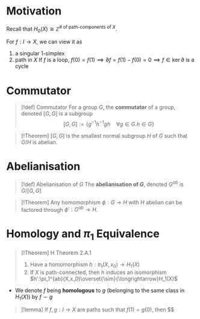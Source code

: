 # Motivation

Recall that $H_0(X) \cong \mathbb{Z}^{\#\text{ of path-components of }X}$.

For $f:I \to X$, we can view it as 
1. a singular 1-simplex
2. path in $X$
If $f$ is a loop, $f(0) = f(1)\implies \partial f = f(1)-f(0) = 0\implies f \in \ker \partial$ is a cycle

# Commutator

>[!def] Commutator
>For a group $G$, the **commutator** of a  group, denoted $[G,G]$ is a subgroup $$[G,G]:= \{g^{-1}h^{-1}gh\:\:\:\: \forall g \in G. h \in G\}$$

>[!Theorem]
>$[G,G]$ is the smallest normal subgroup $H$ of $G$ such that $G/H$ is abelian.


# Abelianisation

>[!def] Abelianisation of $G$
>The **abelianisation of $G$**, denoted $G^{ab}$ is $G/[G,G]$ 

>[!Theorem] 
>Any homomorphism $\phi:G \to H$ with $H$ abelian can be factored through $\phi': G^{ab}\to H$.


# Homology and $\pi_1$ Equivalence

>[!Theorem] H Theorem 2.A.1
>1. Have a homomorphism $h:\pi_1(X,x_0) \to H_1(X)$
>2. If $X$ is path-connected, then $h$ induces an isomorphism $h':\pi_1^{ab}(X,x_0)\overset{\sim}{\longrightarrow}H_1(X)$

- We denote $f$ being **homologous** to $g$ (belonging to the same class in $H_1(X)$) by $f \sim g$

>[!lemma]
If $f,g:I \to X$ are paths such that $f(1) = g(0)$, then $$


